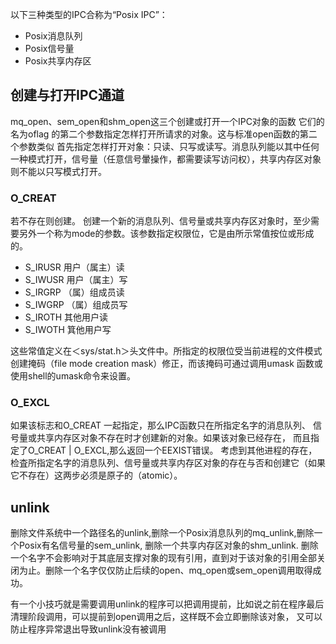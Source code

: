 以下三种类型的IPC合称为“Posix IPC”：
- Posix消息队列
- Posix信号量
- Posix共享内存区

## 创建与打开IPC通道
mq_open、sem_open和shm_open这三个创建或打开一个IPC对象的函数
它们的名为oflag 的第二个参数指定怎样打开所请求的对象。这与标准open函数的第二个参数类似
首先指定怎样打开对象：只读、只写或读写。消息队列能以其中任何一种模式打开，信号量（任意信号暈操作，都需要读写访问权），共享内存区对象则不能以只写模式打开。

### O_CREAT
若不存在则创建。
创建一个新的消息队列、信号量或共享内存区对象时，至少需要另外一个称为mode的参数。该参数指定权限位，它是由所示常值按位或形成的。
- S_IRUSR	用户（属主）读
- S_IWUSR	用户（属主）写
- S_IRGRP	（属）组成员读
- S_IWGRP	（属）组成员写
- S_IROTH	其他用户读
- S_IWOTH	箕他用户写

这些常值定义在＜sys/stat.h＞头文件中。所指定的权限位受当前进程的文件模式创建掩码（file mode creation mask）修正，而该掩码可通过调用umask 函数或使用shell的umask命令来设置。

### O_EXCL
如果该标志和O_CREAT 一起指定，那么IPC函数只在所指定名字的消息队列、 信号量或共享内存区对象不存在时才创建新的对象。如果该对象已经存在， 而且指定了O_CREAT | O_EXCL,那么返回一个EEXIST错误。
考虑到其他进程的存在，检査所指定名字的消息队列、信号量或共享内存区对象的存在与否和创建它（如果它不存在）这两步必须是原子的（atomic）。 

## unlink
删除文件系统中一个路径名的unlink,删除一个Posix消息队列的mq_unlink,删除一个Posix有名信号量的sem_unlink, 删除一个共享内存区对象的shm_unlink.
删除一个名字不会影响对于其底层支撑对象的现有引用，直到对于该对象的引用全部关闭为止。删除一个名字仅仅防止后续的open、mq_open或sem_open调用取得成功。

有一个小技巧就是需要调用unlink的程序可以把调用提前，比如说之前在程序最后清理阶段调用，可以提前到open调用之后，这样既不会立即删除该对象，
又可以防止程序异常退出导致unlink没有被调用
